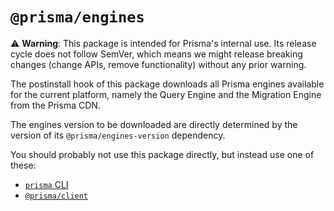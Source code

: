 # `@prisma/engines`

⚠️ **Warning**: This package is intended for Prisma's internal use.
Its release cycle does not follow SemVer, which means we might release breaking changes (change APIs, remove functionality) without any prior warning.

The postinstall hook of this package downloads all Prisma engines available for the current platform, namely the Query Engine and the Migration Engine from the Prisma CDN.

The engines version to be downloaded are directly determined by the version of its `@prisma/engines-version` dependency.

You should probably not use this package directly, but instead use one of these:

- [`prisma` CLI](https://www.npmjs.com/package/prisma)
- [`@prisma/client`](https://www.npmjs.com/package/@prisma/client)
